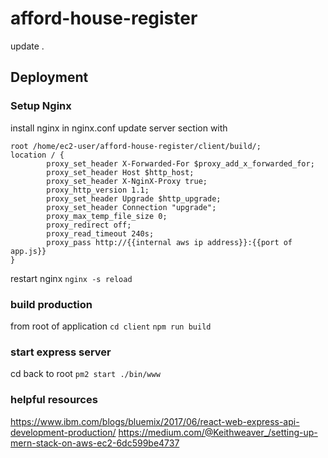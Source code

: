 # afford-house-register

update .


## Deployment

### Setup Nginx
install nginx
in nginx.conf update server section with

```
root /home/ec2-user/afford-house-register/client/build/;
location / {
        proxy_set_header X-Forwarded-For $proxy_add_x_forwarded_for;
        proxy_set_header Host $http_host;
        proxy_set_header X-NginX-Proxy true;
        proxy_http_version 1.1;
        proxy_set_header Upgrade $http_upgrade;
        proxy_set_header Connection "upgrade";
        proxy_max_temp_file_size 0;
        proxy_redirect off;
        proxy_read_timeout 240s;
        proxy_pass http://{{internal aws ip address}}:{{port of app.js}}
}
```

restart nginx ``nginx -s reload``


### build production
from root of application
``cd client``
``npm run build``

### start express server
cd back to root
``pm2 start ./bin/www``


### helpful resources
https://www.ibm.com/blogs/bluemix/2017/06/react-web-express-api-development-production/
https://medium.com/@Keithweaver_/setting-up-mern-stack-on-aws-ec2-6dc599be4737
